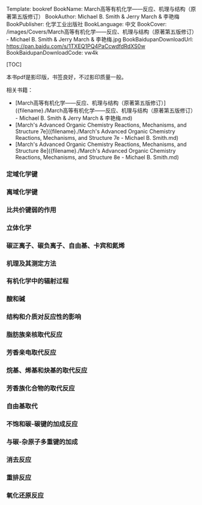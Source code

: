 Template: bookref
BookName: March高等有机化学——反应、机理与结构（原著第五版修订）
BookAuthor: Michael B. Smith & Jerry March & 李艳梅
BookPublisher: 化学工业出版社
BookLanguage: 中文
BookCover: /images/Covers/March高等有机化学——反应、机理与结构（原著第五版修订） - Michael B. Smith & Jerry March & 李艳梅.jpg
BookBaidupanDownloadUrl: https://pan.baidu.com/s/1TXEQ1PQ4PaCcwdfdRdXS0w 
BookBaidupanDownloadCode: vw4k

[TOC]

本书pdf是影印版，书签良好，不过影印质量一般。

相关书籍：

- [March高等有机化学——反应、机理与结构（原著第五版修订）]({filename}./March高等有机化学——反应、机理与结构（原著第五版修订） - Michael B. Smith & Jerry March & 李艳梅.md)
- [March's Advanced Organic Chemistry Reactions, Mechanisms, and Structure 7e]({filename}./March's Advanced Organic Chemistry Reactions, Mechanisms, and Structure 7e - Michael B. Smith.md)
- [March's Advanced Organic Chemistry Reactions, Mechanisms, and Structure 8e]({filename}./March's Advanced Organic Chemistry Reactions, Mechanisms, and Structure 8e - Michael B. Smith.md)


### 定域化学键

### 离域化学键

### 比共价键弱的作用

### 立体化学

### 碳正离子、碳负离子、自由基、卡宾和氮烯

### 机理及其测定方法

### 有机化学中的辐射过程

### 酸和碱

### 结构和介质对反应性的影响

### 脂肪族亲核取代反应


### 芳香亲电取代反应

### 烷基、烯基和炔基的取代反应

### 芳香族化合物的取代反应

### 自由基取代

### 不饱和碳-碳键的加成反应

### 与碳-杂原子多重键的加成
### 消去反应

### 重排反应

### 氧化还原反应
